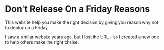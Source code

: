 # Don't Release On a Friday Reasons
This website help you make the right decision by giving you reason why not to deploy on a Friday.

I saw a similar website years ago, but I lost the URL - so I created a new one to help others make the right chaise.

